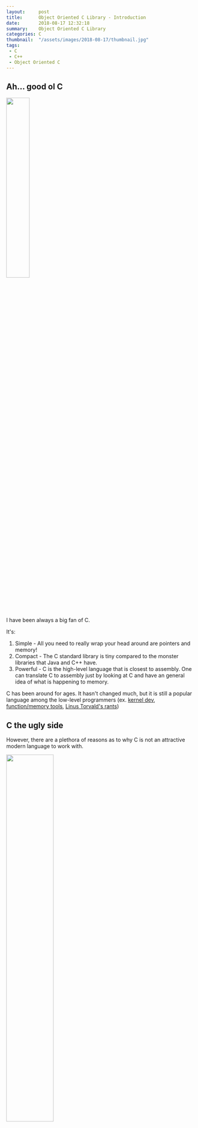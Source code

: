 ```yaml
---
layout:     post
title:      Object Oriented C Library - Introduction
date:       2018-08-17 12:32:18
summary:    Object Oriented C Library
categories: C
thumbnail:  "/assets/images/2018-08-17/thumbnail.jpg"
tags:
 - C
 - C++
 - Object Oriented C
---
```


## Ah... good ol C

<img src="/assets/images/2018-08-17/c_programming.jpg" width="35%">

I have been always a big fan of C. 

It's:
1. Simple - All you need to really wrap your head around are pointers and memory!
2. Compact - The C standard library is tiny compared to the monster libraries that Java and C++ have.
3. Powerful - C is the high-level language that is closest to assembly. One can translate C to assembly just by looking at C and have an general idea of what is happening to memory.

C has been around for ages. It hasn't changed much, but it is still a popular language among the low-level programmers (ex. [kernel dev](https://cppdepend.com/blog/?p=898), [function/memory tools](https://github.com/rantoniello/valgrind), [Linus Torvald's rants](https://www.reddit.com/r/linusrants/))

## C the ugly side

However, there are a plethora of reasons as to why C is not an attractive modern language to work with.

<img src="https://media1.tenor.com/images/5578616247515b540d877db81818f009/tenor.gif?itemid=7866344" width="50%">

1. Memory management - Other languages like Java have a [garbage collector](https://en.wikipedia.org/wiki/Garbage_collection_(computer_science)), so one doesn't have to worry about managing memory 
2. Suitable standard library - C standard library. There are many gotchas in the standard library. There are many [deprecated functions](https://wiki.sei.cmu.edu/confluence/display/c/MSC24-C.+Do+not+use+deprecated+or+obsolescent+functions) in the standard library. There are many thread unsafe functions in the standard library. The standard library will make you [sad](https://youtu.be/8GxqvnQyaxs?t=23) sometimes. :(
3. Getting something done - C doesn't have [vectors](https://en.cppreference.com/w/cpp/container/vector). C doesn't have [maps](https://en.cppreference.com/w/cpp/container/map). C doesn't really even have proper [strings](https://symas.com/the-sad-state-of-c-strings/). C doesn't have anything really besides pointers and memory that the programmer has to figure out how to use. This makes developing something in a timely manner incredibly frustrating and difficult.

<img src="/assets/images/2018-08-17/feelsbadman.png" width="30%">

## C++ like C?

Wait. There's still hope!

<img src="/assets/images/2018-08-17/feelsgoodman.png" width="50%">
<span class="rainbow">Introducing [OOC](https://github.com/Maknee/OOC)! (Object oriented C library)</span> - [Github link](https://github.com/Maknee/OOC)

OOC is a library wrapper I wrote around a year ago. It is mainly influenced by C++ and has C++ like syntax.

[Here is a quick example of string splitting in OOC](https://github.com/Maknee/OOC/blob/master/examples/String-Parsing_Example/string_example.c):

{% highlight cpp %}
Vector(String) SplitByDelimiter(String str, String delimiter)
{
	//Create a vector containing all the strings
	Vector(String) directories = New(Vector(String));

	//Parse line 
	int start_index = 0;
	int index_of_slash = 0;

	//Find the index of the next occurence of "/"
	while ((index_of_slash = Call(str, find, delimiter, start_index)) != NPOS)
	{
		//Get the substring between the last occurence and next occurence of "/"
		String directory = Call(str, substring, start_index, index_of_slash);

		//Insert the substring into the vector
		MoveCall(directories, push_back, directory);

		//Update the index to one past the occurence of "/"
		start_index = index_of_slash + 1;
	}

	//There is still one substring after the last occurence of "/"
	String last_directory = Call(str, substring, start_index, index_of_slash);

	MoveCall(directories, push_back, last_directory);

	return directories;
}
{% endhighlight %}

[An example of string splitting in C++](https://github.com/Maknee/OOC/blob/master/examples/String-Parsing_Example/string_example.cpp):

{% highlight cpp %}
std::vector<std::string> SplitByDelimiter(std::string& str, std::string& delimiter)
{
	//Create a vector containing all the strings
	std::vector<std::string> directories;

	//Parse line 
	int start_index = 0;
	int index_of_slash = 0;

	//Find the index of the next occurence of "/"
	while ((index_of_slash = str.find(delimiter, start_index) != std::string::npos))
	{
		//Get the substring between the last occurence and next occurence of "/"
		std::string directory = str.substr(start_index, index_of_slash);

		//Insert the substring into the vector
		directories.push_back(std::move(directory));

		//Update the index to one past the occurence of "/"
		start_index = index_of_slash + 1;
	}

	//There is still one substring after the last occurence of "/"
	std::string directory = str.substr(start_index, index_of_slash);

	directories.push_back(std::move(directory));

	return directories;
}
{% endhighlight %}

As you can see, OOC's syntax is very similar C++'s syntax, which is pretty neat since OOC is implemented in just C.

## Breaking down the example

{% highlight cpp %}
Vector(String) SplitByDelimiter(String str, String delimiter)
{% endhighlight %}

Objects in OOC are pointers since references in C do not exist. By default, everything is passed by reference (pointers, cough, cough) in OOC. 

Therefore, `String` type here is actually a pointer to a string struct. `Vector(String)` as well is a pointer to a vector of string structs. 

{% highlight cpp %}
//Create a vector containing all the strings
Vector(String) directories = New(Vector(String));
{% endhighlight %}

Every object must be allocated with the `New` keyword. This is because C cannot automatically invoke the constructor when the object is declared unlike C++, which is allocated on the stack. 

{% highlight cpp %}
std::vector<std::string> directories; //automatic allocation on the stack!
{% endhighlight %}

In addition, as I mentioned in the previous paragraph, objects in OOC are actually pointers, so they work similar to having a pointer to a class in C++.

{% highlight cpp %}
//More like
std::vector<std::string>* directories = new std::vector<std::string>(); //allocating the vector in heap!
{% endhighlight %}

{% highlight cpp %}
//Find the index of the next occurence of "/"
while ((index_of_slash = Call(str, find, delimiter, start_index)) != NPOS)
{% endhighlight %}

You might have noticed that `Call(...)` is used to call the appropriate function unlike:

{% highlight cpp %}
while ((index_of_slash = str.find(delimiter, start_index) != std::string::npos))
{% endhighlight %}

This definitely is harder to read, but the variable/function names are in the correct order. On the technical side, the reason why `Call(...)` is necessary will be discussed in a future post.

Also, `NPOS` is used instead of `std::string::npos` as C doesn't have namespaces.

{% highlight cpp %}
//Get the substring between the last occurence and next occurence of "/"
String directory = Call(str, substring, start_index, index_of_slash);

//Insert the substring into the vector
MoveCall(directories, push_back, directory);
{% endhighlight %}

This is where it gets interesting. In C++11, [move semantics](https://stackoverflow.com/questions/3106110/what-are-move-semantics) became part of the C++ standard. To summarize, one could "move" the ownership of an object to another object or as some people describe it -- "[moves its guts to the new object](http://blogs.microsoft.co.il/alon/2013/04/03/introduction-to-c-11-series-part-9-r-value-l-value-move-semantics-and-perfect-forwarding/)".

<p>
<img src="https://media1.tenor.com/images/7f7394d62fa69a576f88dde163ae420e/tenor.gif?itemid=11687378" width="50%" alt>
<center><font size="-1"><em>Literally taking its guts.</em></font></center>
</p>

Basically, in the example above, `MoveCall(directories, push_back, directory);` would transfer move directory into directories vector, thus making directory invalid to use afterwards.

Example of what I mean by invalid usage after the item has been moved:

{% highlight cpp %}
//Insert the substring into the vector
MoveCall(directories, push_back, directory);

//Invalid code (directory is null, its contents were moved into directories)
//char* directory_c_str = Call(directory, c_str);

//Correct code (grab directory from within directories vector)
String directory = Call(directories, get, Call(directories, size) - 1); 
//Get the last element in directories 
{% endhighlight %}

The rest of the code should be pretty self explanatory :). Just look at the OOC and C++ example side by side.

## So, how does one copy then?

To, copy, you just use `Call` and not `MoveCall`.

{% highlight cpp %}
//Insert a copy of the substring into the vector
Call(directories, push_back, directory);
{% endhighlight %}

## How does heck does this even work?

<p>
<img src="https://media.giphy.com/media/12NUbkX6p4xOO4/giphy.gif" width="50%" alt>
<center><font size="-1"><em>Magic.</em></font></center>
</p>

Magic macros.

Did you just say [macros](https://stackoverflow.com/questions/14041453/why-are-preprocessor-macros-evil-and-what-are-the-alternatives), the awful, undebuggable, copy paste preprocessor magic?

<p>
<img src="https://media1.tenor.com/images/2d7df72b568551605943631988722703/tenor.gif?itemid=4905592" width="50%" alt>
<center><font size="-1"><em>Yes.</em></font></center>
</p>

In the next few posts, we will dive into more examples and how OOC works internally.

---

## Extra tid bits

[Documentation](https://codedocs.xyz/Maknee/OOC/index.html)

[More examples](https://github.com/Maknee/OOC/blob/master/examples)

Current version is version 2 (OOC_V2) where the API has been simplified. If you see version 1 code (OOC_V1), the type is passed to every `Call`. By default, version 2 is enabled.

[Snaipe](https://github.com/Snaipe) implemented smart pointers in C with gcc extensions [libcsptr](https://github.com/Snaipe/libcsptr). This is really awesome!

Go check out his [post](https://snai.pe/c/c-smart-pointers/) about his project. This could be used to create a [RAII](https://en.wikipedia.org/wiki/Resource_acquisition_is_initialization)-like effect with OOC. 
